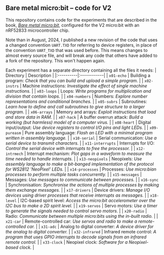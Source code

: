 Bare metal micro:bit &ndash; code for V2
----

This repository contains code for the experiments that are described
in the book,
[_Bare metal micro:bit_](https://spivey.oriel.ox.ac.uk/baremetal),
configured for the V2 micro:bit with an nRF52833
microcontroller chip.

Note than in August, 2024, I published a new revision of the code that
uses a changed convention `UART.TXD` for referring to device
registers, in place of the convention `UART_TXD` that was used before.
This means changes to almost every source file, and will break any
code that others have added to a fork of the repository.  This won't
happen again.

Each experiment has a separate directory containing all the files it needs:
| Directory | Description |
|:----------|:------------|
| `x01-echo` | Building a program: _Check that you can build and upload a simple program._ |
| `x02-instrs` | Machine instructions: _Investigate the effect of single machine instructions._ |
| `x03-loops` | Loops: _Write programs for multiplication and division that contain loops._ |
| `x04-numbers` | Numbers: _Explore number representations and conditional branches._ |
| `x05-subrs` | Subroutines: _Learn how to define and call subroutines to give structure to a larger program._ |
| `x06-arrays` | Memory and arrays: _Exploit instructions that load and store data in RAM._ |
| `x07-hack` | A buffer overrun attack: _Build a working (but harmless) model of a computer virus._ |
| `x08-heart` | Digital input/output: _Use device registers to control I/O pins and light LEDs._ |
| `x09-pureasm` | Pure assembly language: _Flash an LED with a minimal program written in assembly language._ |
| `x10-serial` | Serial communication: _Use a serial device to transmit characters._ |
| `x11-interrupts` | Interrupts for I/O: _Control the serial device with interrupts to free the processor._ |
| `x12-intrmech` | Interrupt mechanism: _Plot gaps in a waveform to measure the time needed to handle interrupts._ |
| `x13-neopixels` | Neopixels: _Use assembly language to make a bit-banged implementation of the protocol for WS2812 'NeoPixel' LEDs._ |
| `x14-processes` | Processes: _Use micro:bian processes to perform multiple tasks concurrently._ |
| `x15-messages` | Messages: _Use messages to communicate between processes._ |
| `x16-sync` | Synchronisation: _Synchronise the actions of multiple processes by making them exchange messages._ |
| `x17-drivers` | Device drivers: _Manage I/O devices using driver processes that receive interrupts as messages._ |
| `x18-level` | I2C-based spirit level: _Access the micro:bit accelerometer over the I2C bus to make a 2D spirit level._ |
| `x19-servos` | Servo motors: _Use a timer to generate the signals needed to control servo motors._ |
| `x20-radio` | Radio: _Communicate between multiple micro:bits using the in-built radio._ |
| `x21-car` | Remote-controlled car: _Use servos and radio to make a remote-controlled car._ |
| `x31-adc` | Analog to digital converter: _A device driver for the analog to digital converter._ |
| `x32-infrared` | Infrared remote control: _A program that uses GPIO interrupts to decode signals from an infrared remote control._ |
| `x33-clock` | Neopixel clock: _Software for a Neopixel-based clock._ |
